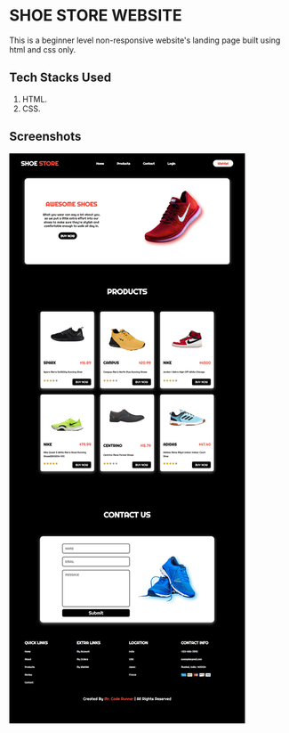 
# SHOE STORE WEBSITE

This is a beginner level non-responsive website's landing page built using html and css only.


## Tech Stacks Used

1. HTML.
2. CSS.


## Screenshots

![App Screenshot](images/website-screenshot.jpg)
